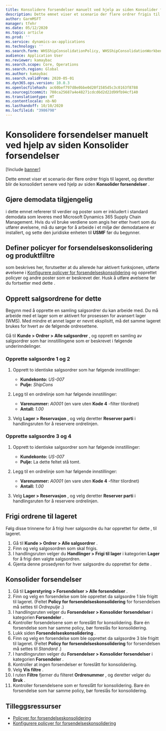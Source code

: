 ```yaml
---
title: Konsolidere forsendelser manuelt ved hjelp av siden Konsolider forsendelser
description: Dette emnet viser et scenario der flere ordrer frigis til lageret, og deretter blir de konsolidert senere ved hjelp av siden Konsolider forsendelser.
author: GarmMSFT
manager: tfehr
ms.date: 05/12/2020
ms.topic: article
ms.prod: ''
ms.service: dynamics-ax-applications
ms.technology: ''
ms.search.form: WHSShipConsolidationPolicy, WHSShipConsolidationWorkbench
audience: Application User
ms.reviewer: kamaybac
ms.search.scope: Core, Operations
ms.search.region: Global
ms.author: kamaybac
ms.search.validFrom: 2020-05-01
ms.dyn365.ops.version: 10.0.3
ms.openlocfilehash: ac60bef797d8e0bbe0d20f1585d5c3c0163f8788
ms.sourcegitcommit: 708ca25687a4e48271cdcd6d2d22d99fb94cf140
ms.translationtype: HT
ms.contentlocale: nb-NO
ms.lasthandoff: 10/10/2020
ms.locfileid: "3986798"
---
```

# <a name="consolidate-shipments-manually-by-using-the-consolidate-shipments-page"></a>Konsolidere forsendelser manuelt ved hjelp av siden Konsolider forsendelser

[!include [banner](../includes/banner.md)]

Dette emnet viser et scenario der flere ordrer frigis til lageret, og deretter blir de konsolidert senere ved hjelp av siden **Konsolider forsendelser** .

## <a name="make-demo-data-available"></a>Gjøre demodata tilgjengelig

 i dette emnet refererer til verdier og poster som er inkludert i standard demodata som leveres med Microsoft Dynamics 365 Supply Chain Management. Hvis du vil bruke verdiene som angis her etter hvert som du utfører øvelsene, må du sørge for å arbeide i et miljø der demodataene er installert, og sette den juridiske enheten til **USMF** før du begynner.

## <a name="set-up-shipment-consolidation-policies-and-product-filters"></a>Definer policyer for forsendelseskonsolidering og produktfiltre

 som beskrives her, forutsetter at du allerede har aktivert funksjonen, utførte øvelsene i [Konfigurere policyer for forsendelseskonsolidering](configure-shipment-consolidation-policies.md) og opprettet policyer og andre poster som er beskrevet der. Husk å utføre øvelsene før du fortsetter med dette .

## <a name="create-the-sales-orders-for-this-scenario"></a>Opprett salgsordrene for dette 

Begynn med å opprette en samling salgsordrer du kan arbeide med. Du må arbeide med et lager som er aktivert for prosessen for avansert lager (WMS). Med mindre et annet lager er nevnt eksplisitt, må det samme lageret brukes for hvert av de følgende ordresettene.

Gå til **Kunde \> Ordrer \> Alle salgsordrer** , og opprett en samling av salgsordrer som har innstillingene som er beskrevet i følgende underinndelinger.

### <a name="create-sales-orders-1-and-2"></a>Opprette salgsordre 1 og 2

1. Opprett to identiske salgsordrer som har følgende innstillinger:

    - **Kundekonto:** *US-007*
    - **Pulje:** *ShipCons*

1. Legg til en ordrelinje som har følgende innstillinger:

    - **Varenummer:** *A0001* (en vare uten **Kode 4** -filter tilordnet)
    - **Antall:** *1.00*

1. Velg **Lager \> Reservasjon** , og velg deretter **Reserver parti** i handlingsruten for å reservere ordrelinjen.

### <a name="create-sales-orders-3-and-4"></a>Opprette salgsordre 3 og 4

1. Opprett to identiske salgsordrer som har følgende innstillinger:

    - **Kundekonto:** *US-007*
    - **Pulje:** La dette feltet stå tomt.

1. Legg til en ordrelinje som har følgende innstillinger:

    - **Varenummer:** *A0001* (en vare uten **Kode 4** -filter tilordnet)
    - **Antall:** *1.00*

1. Velg **Lager \> Reservasjon** , og velg deretter **Reserver parti** i handlingsruten for å reservere ordrelinjen.

## <a name="release-the-orders-to-the-warehouse"></a>Frigi ordrene til lageret

Følg disse trinnene for å frigi hver salgsordre du har opprettet for dette , til lageret.

1. Gå til **Kunde \> Ordrer \> Alle salgsordrer** .
1. Finn og velg salgosordren som skal frigis.
1. I handlingsruten velger du **Handlinger \> Frigi til lager** i kategorien **Lager** for å frigi den valgte salgsordren.
1. Gjenta denne prosedyren for hver salgsordre du opprettet for dette .

## <a name="consolidate-shipments"></a>Konsolider forsendelser

1. Gå til **Lagerstyring \> Forsendelser \> Alle forsendelser** .
1. Finn og velg en forsendelse som ble opprettet da salgsordre 1 ble frigitt til lageret. (Feltet **Policy for forsendelseskonsolidering** for forsendelsen må settes til *Ordrepulje* .)
1. I handlingsruten velger du **Forsendelser \> Konsolider forsendelser** i kategorien **Forsendeler** .
1. Kontroller forsendelsene som er foreslått for konsolidering. Bare én forsendelse som har samme policy, bør foreslås for konsolidering.
1. Lukk siden **Forsendelseskonsolidering** .
1. Finn og velg en forsendelse som ble opprettet da salgsordre 3 ble frigitt til lageret. (Feltet **Policy for forsendelseskonsolidering** for forsendelsen må settes til *Standard* .)
1. I handlingsruten velger du **Forsendelser \> Konsolider forsendelser** i kategorien **Forsendeler** .
1. Kontroller at ingen forsendelser er foreslått for konsolidering.
1. Velg **Vis filtre** .
1. I ruten **Filtre** fjerner du filteret **Ordrenummer** , og deretter velger du **Bruk** .
1. Kontroller forsendelsene som er foreslått for konsolidering. Bare én forsendelse som har samme policy, bør foreslås for konsolidering.

## <a name="additional-resources"></a>Tilleggsressurser

- [Policyer for forsendelseskonsolidering](about-shipment-consolidation-policies.md)
- [Konfigurere policyer for forsendelseskonsolidering](configure-shipment-consolidation-policies.md)